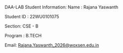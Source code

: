 DAA-LAB
Student Information:
Name : Rajana Yaswanth

Student ID : 22WU0101075

Section: CSE - B

Program : B.TECH

Email: Rajana.Yaswanth_2026@woxsen.edu.in
